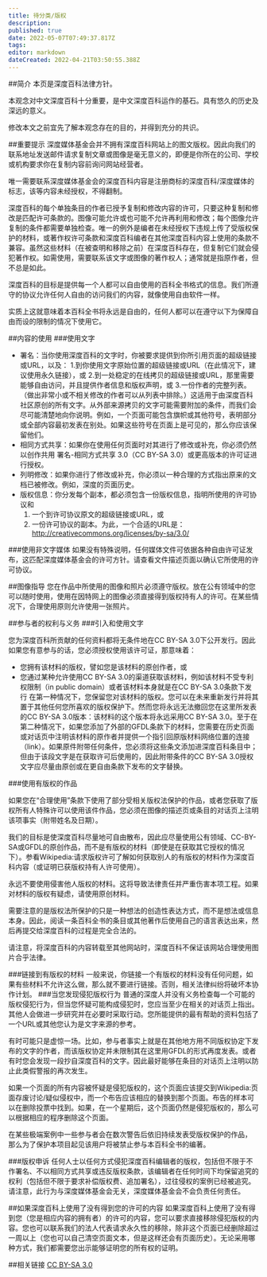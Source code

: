 ```yaml
---
title: 待分类/版权
description: 
published: true
date: 2022-05-07T07:49:37.817Z
tags: 
editor: markdown
dateCreated: 2022-04-21T03:50:55.388Z
---
```


##简介
本页是深度百科法律方针。

本观念对中文深度百科十分重要，是中文深度百科运作的基石。具有悠久的历史及深远的意义。

修改本文之前宜先了解本观念存在的目的，并得到充分的共识。

##重要提示
深度媒体基金会并不拥有深度百科网站上的图文版权。因此向我们的联系地址发送邮件请求复制文章或图像是毫无意义的，即便是你所在的公司、学校或机构要求你在复制内容前询问网站经营者。

唯一需要联系深度媒体基金会的深度百科内容是注册商标的深度百科/深度媒体的标志，该等内容未经授权，不得翻制。

深度百科的每个单独条目的作者已授予复制和修改内容的许可，只要这种复制和修改是匹配许可条款的。图像可能允许或也可能不允许再利用和修改；每个图像允许复制的条件都需要单独检查。唯一的例外是编者在未经授权下违规上传了受版权保护的材料，或著作权许可条款和深度百科编者在其他深度百科内容上使用的条款不兼容。虽然这些材料（在被查明和移除之前）在深度百科存在，但复制它们就会侵犯著作权。如需使用，需要联系该文字或图像的著作权人；通常就是指原作者，但不总是如此。

深度百科的目标是提供每一个人都可以自由使用的百科全书格式的信息。我们所遵守的协议允许任何人自由的访问我们的内容，就像使用自由软件一样。

实质上这就意味着本百科全书将永远是自由的，任何人都可以在遵守以下为保障自由而设的限制的情况下使用它。

##内容的使用
###使用文字
- 署名：当你使用深度百科的文字时，你被要求提供到你所引用页面的超级链接或URL，以及：
  1.到你使用文字原始位置的超级链接或URL（在此情况下，建议使用永久链接），或
  2.到一处稳定的在线拷贝的超级链接或URL，那里需要能够自由访问，并且提供作者信息和版权声明，或
  3.一份作者的完整列表。（做出非常小或不相关修改的作者可以从列表中排除。）这适用于由深度百科社区原创的所有文字。从外部来源拷贝的文字可能需要附加的条件，而我们会尽可能清楚地向你说明。例如，一个页面可能包含旗帜或其他符号，表明部分或全部内容最初发表在别处。如果这些符号在页面上是可见的，那么你应该保留他们。
- 相同方式共享：如果你在使用任何页面时对其进行了修改或补充，你必须仍然以创作共用 署名-相同方式共享 3.0（CC BY-SA 3.0）或更高版本的许可证进行授权。
- 列明修改：如果你进行了修改或补充，你必须以一种合理的方式指出原来的文档已被修改。例如，深度的页面历史。
- 版权信息：你分发每个副本，都必须包含一份版权信息，指明所使用的许可协议和
  1. 一个到许可协议原文的超级链接或URL，或
  2. 一份许可协议的副本。为此，一个合适的URL是：http://creativecommons.org/licenses/by-sa/3.0/


###使用非文字媒体
如果没有特殊说明，任何媒体文件可依据各种自由许可证发布，这匹配深度媒体基金会的许可方针。请查看文件描述页面以确认它所使用的许可协议。

##图像指导
您在作品中所使用的图像和照片必须遵守版权。放在公有领域中的您可以随时使用，使用在因特网上的图像必须直接得到版权持有人的许可。在某些情况下，合理使用原则允许使用一张照片。

##参与者的权利与义务
###引入和使用文字

您为深度百科所贡献的任何资料都将无条件地在CC BY-SA 3.0下公开发行。因此如果您有意参与的话，您必须授权使用该许可证，那意味着：
- 您拥有该材料的版权，譬如您是该材料的原创作者，或
- 您通过某种允许使用CC BY-SA 3.0的渠道获取该材料，例如该材料不受专利权限制（in public domain）或者该材料本身就是在CC BY-SA 3.0条款下发行
在第一种情况下，您保留您对该材料的版权。您可以在未来重新发行并将其置于其他任何您所喜欢的版权保护下。然而您将永远无法撤回您在这里所发表的CC BY-SA 3.0版本：该材料的这个版本将永远采用CC BY-SA 3.0。至于在第二种情况下，如果您添加了外部的GFDL条款下的材料，您需要在历史页面或对话页中注明该材料的原作者并提供一个指引回原版材料网络位置的连接（link）。如果原件附带任何条件，您必须将这些条文添加进深度百科条目中；但由于该段文字是在获取许可后使用的，因此附带条件的CC BY-SA 3.0授权文字应尽量由原创或在更自由条款下发布的文字替换。

###使用有版权的作品

如果您在“合理使用”条款下使用了部分受相关版权法保护的作品，或者您获取了版权所有人特殊许可以使用该件作品，您必须在图像的描述页或条目的对话页上注明该项事实（附带姓名及日期）。

我们的目标是使深度百科尽量地可自由散布，因此应尽量使用公有领域、CC-BY-SA或GFDL的原创作品，而不是有版权的材料（即使是在获取其它授权的情况下）。参看Wikipedia:请求版权许可了解如何获取别人的有版权的材料作为深度百科内容（或证明已获版权持有人许可使用）。

永远不要使用侵害他人版权的材料。这将导致法律责任并严重伤害本项工程。如果对材料的版权有疑虑，请使用原创材料。

需要注意的是版权法所保护的只是一种想法的创造性表达方式，而不是想法或信息本身。因此，阅读一条百科全书的条目或其他著作后使用自己的语言表达出来，然后再提交给深度百科的过程是完全合法的。

请注意，将深度百科的内容转载至其他网站时，深度百科不保证该网站合理使用图片合乎法律。

###链接到有版权的材料
一般来说，你链接一个有版权的材料没有任何问题，如果有些材料不允许这么做，那么就不要进行链接。否则，相关法律纠纷将破坏本协作计划。
###当您发现侵犯版权行为
普通的深度人并没有义务检查每一个可能的版权侵犯行为，但当您怀疑可能构成侵犯时，您应当至少在相关的对话页上指出。其他人会做进一步研究并在必要时采取行动。您所能提供的最有帮助的资料包括了一个URL或其他您认为是文字来源的参考。

有时可能只是虚惊一场。比如，参与者事实上就是在其他地方用不同版权协定下发布的文字的作者，而该版权协定并未限制其在这里用GFDL的形式再度发表。或者有时您会发现一段抄自深度百科的文字。因此最好能够在条目的对话页上注明以防止此类假警报的再次发生。

如果一个页面的所有内容被怀疑是侵犯版权的，这个页面应该提交到Wikipedia:页面存废讨论/疑似侵权中，而一个布告应该相应的替换到那个页面。布告的样本可以在删除投票中找到。如果，在一个星期后，这个页面仍然是侵犯版权的，那么可以根据相应的程序删除这个页面。

在某些极端案例中一些参与者会在数次警告后依旧持续发表受版权保护的作品， 那么为了保护本项目起见该用户将被禁止参与本百科全书的编著。

###版权申诉
任何人士以任何方式侵犯深度百科编辑者的版权，包括但不限于不作署名、不以相同方式共享或违反版权条款，该编辑者在任何时间下均保留追究的权利（包括但不限于要求补偿版权费、追加署名），过往侵权的案例已经被追究。请注意，此行为与深度媒体基金会无关，深度媒体基金会不会负责任何责任。

##如果深度百科上使用了没有得到您的许可的内容
如果深度百科上使用了没有得到您（您是相应内容的拥有者）的许可的内容，您可以要求直接移除侵犯版权的内容。您也可以联系我们的法人代表请求永久性的移除，除非这个页面已经删除超过一周以上（您也可以自己清空页面文本，但是这样还会有页面历史）。无论采用哪种方式，我们都需要您出示能够证明您的所有权的证明。

##相关链接
[CC BY-SA 3.0](http://baike.baidu.com/item/CC-BY-SA-3.0%E5%8D%8F%E8%AE%AE%E6%96%87%E6%9C%AC?fr=aladdin)